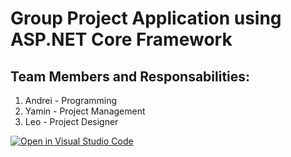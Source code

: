 # Group Project Application using ASP.NET Core Framework

## Team Members and Responsabilities:
<ol>
  <li>Andrei - Programming</li>
  <li>Yamin - Project Management</li>
  <li>Leo - Project Designer</li>
</ol>

[![Open in Visual Studio Code](https://classroom.github.com/assets/open-in-vscode-f059dc9a6f8d3a56e377f745f24479a46679e63a5d9fe6f495e02850cd0d8118.svg)](https://classroom.github.com/online_ide?assignment_repo_id=464215&assignment_repo_type=GroupAssignmentRepo)
